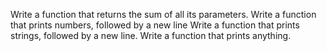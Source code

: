 Write a function that returns the sum of all its parameters.
Write a function that prints numbers, followed by a new line
Write a function that prints strings, followed by a new line.
Write a function that prints anything.

